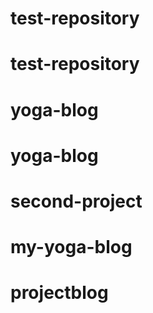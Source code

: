 # test-repository
# test-repository
# yoga-blog
# yoga-blog
# second-project
# my-yoga-blog
# projectblog
